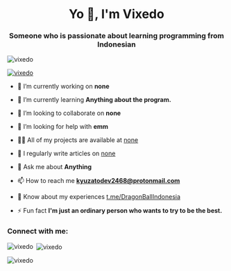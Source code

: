 <h1 align="center">Yo 👋, I'm Vixedo</h1>
<h3 align="center">Someone who is passionate about learning programming from Indonesian</h3>

<p align="left"> <img src="https://komarev.com/ghpvc/?username=vixedo&label=Profile%20views&color=0e75b6&style=flat" alt="vixedo" /> </p>

<p align="left"> <a href="https://github.com/ryo-ma/github-profile-trophy"><img src="https://github-profile-trophy.vercel.app/?username=vixedo" alt="vixedo" /></a> </p>

- 🔭 I’m currently working on **none**

- 🌱 I’m currently learning **Anything about the program.**

- 👯 I’m looking to collaborate on **none**

- 🤝 I’m looking for help with **emm**

- 👨‍💻 All of my projects are available at [none](none)

- 📝 I regularly write articles on [none](none)

- 💬 Ask me about **Anything**

- 📫 How to reach me **kyuzatodev2468@protonmail.com**

- 📄 Know about my experiences [t.me/DragonBallIndonesia](t.me/DragonBallIndonesia)

- ⚡ Fun fact **I'm just an ordinary person who wants to try to be the best.**

<h3 align="left">Connect with me:</h3>
<p align="left">
</p>

<p><img align="left" src="https://github-readme-stats.vercel.app/api/top-langs?username=vixedo&show_icons=true&locale=en&layout=compact" alt="vixedo" /></p>

<p>&nbsp;<img align="center" src="https://github-readme-stats.vercel.app/api?username=vixedo&show_icons=true&locale=en" alt="vixedo" /></p>

<p><img align="center" src="https://github-readme-streak-stats.herokuapp.com/?user=vixedo&" alt="vixedo" /></p>

